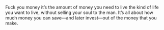Fuck you money it’s the amount of money you need to live the kind of life you want to live, without selling your soul to the man.
It’s all about how much money you can save—and later invest—out of the money that you make.